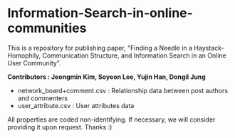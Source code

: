 # Information-Search-in-online-communities

This is a repository for publishing paper, "Finding a Needle in a Haystack- Homophily, Communication Structure, and Information Search in an Online User Community". 


**Contributors : Jeongmin Kim, Soyeon Lee, Yujin Han, Dongil Jung**


- network_board+comment.csv : Relationship data between post authors and commenters
- user_attribute.csv : User attributes data

All properties are coded non-identifying. If necessary, we will consider providing it upon request. Thanks :)
